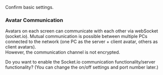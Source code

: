 Confirm basic settings.

### Avatar Communication

Avatars on each screen can communicate with each other via webSocket (socket.io).
Mutual communication is possible between multiple PCs connected to the network (one PC as the server + client avatar, others as client avatars).  
However, the communication channel is not encrypted.

Do you want to enable the Socket.io communication functionality/server functionality?
(You can change the on/off settings and port number later.)
